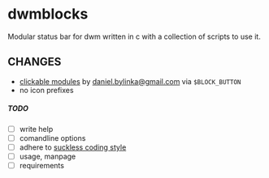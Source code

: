 dwmblocks
=========
Modular status bar for dwm written in c with a collection of scripts to use it.

CHANGES
-------
* [clickable modules](https://gist.github.com/danbyl/54f7c1d57fc6507242a95b71c3d8fdea) by daniel.bylinka@gmail.com via ```$BLOCK_BUTTON```
* no icon prefixes

##### TODO
* [ ] write help
* [ ] comandline options
* [ ] adhere to [suckless coding style](https://suckless.org/coding_style/)
* [ ] usage, manpage
* [ ] requirements
